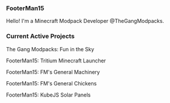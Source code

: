 ### FooterMan15

Hello! I'm a Minecraft Modpack Developer @TheGangModpacks.

### Current Active Projects

The Gang Modpacks: Fun in the Sky

FooterMan15: Tritium Minecraft Launcher

FooterMan15: FM's General Machinery

FooterMan15: FM's General Chickens

FooterMan15: KubeJS Solar Panels
